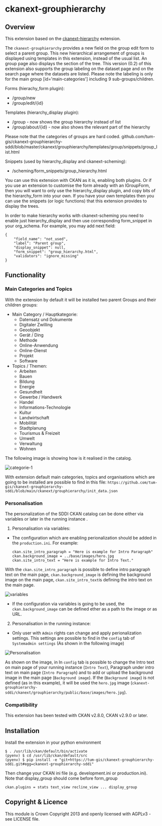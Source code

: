 # ckanext-grouphierarchy
## Overview
This extension based on the [ckanext-hierarchy](https://github.com/ckan/ckanext-hierarchy) extension.


The `ckanext-grouphierarchy` provides a new field on the group edit form to select a parent group. This new hierarchical arrangement of groups is displayed
using templates in this extension, instead of the usual list. An group
page also displays the section of the tree.
This version (0.2) of this extension also supports the group labeling on the dataset page and on the search page where the datasets are listed. Please note the labeling is only for the main group [id='main-categories'] including 9 sub-groups/children. 

Forms (hierachy_form plugin):
* /group/new
* /group/edit/{id}

Templates (hierarchy_display plugin):
* /group - now shows the group hierarchy instead of list
* /group/about/{id} - now also shows the relevant part of the hierarchy

Please note that the categories of groups are hard coded.
github.com/tum-gis/ckanext-grouphierarchy-sddi/blob/master/ckanext/grouphierarchy/templates/group/snippets/group_list.html


Snippets (used by hierarchy_display and ckanext-scheming):
* /scheming/form_snippets/group_hierarchy.html

You can use this extension with CKAN as it is, enabling both plugins. Or if you
use an extension to customise the form already with an IGroupForm, then you
will want to only use the hierarchy_display plugin, and copy bits of the
hierarchy_form into your own. If you have your own templates then you can use
the snippets (or logic functions) that this extension provides to display the
trees.

In order to make hierarchy works with ckanext-scheming you need to enable just
hierarchy_display and then use corresponding form_snippet in your org_schema.
For example, you may add next field:
```
{
    "field_name": "not_used",
    "label": "Parent group",
    "display_snippet": null,
    "form_snippet": "group_hierarchy.html",
    "validators": "ignore_missing"
}
```

## Functionality

### Main Categories and Topics
With the extension by default it will be installed two parent Groups and their children groups:
* Main Category / Hauptkategorie:
  * Datensatz und Dokumente
  * Digitaler Zwilling
  * Geoobjekt
  * Gerät / Ding
  * Methode
  * Online-Anwendung
  * Online-Dienst
  * Projekt
  * Software
* Topics / Themen:
  * Arbeiten
  * Bauen
  * Bildung
  * Energie
  * Gesundheit
  * Gewerbe / Handwerk
  * Handel
  * Informations-Technologie
  * Kultur
  * Landwirtschaft
  * Mobilität
  * Stadtplanung
  * Tourismus & Freizeit
  * Umwelt
  * Verwaltung
  * Wohnen

The following image is showing how is it realised in the catalog.

![categorie-1](https://github.com/tum-gis/ckanext-grouphierarchy-sddi/assets/93824048/854d1a78-3bbf-42cf-b153-2225d59e28d4)


With extension default main categories, topics and organisations which are going to be installed are possible to find in this file: 
`https://github.com/tum-gis/ckanext-grouphierarchy-sddi/blob/main/ckanext/grouphierarchy/init_data.json`

### Personalisation

The personalization of the SDDI CKAN catalog can be done either via variables or later in the running instance .
1. Personalisation via variables:
- The configuration which are enabling perionalization should be added in the `production.ini`. For example:
    ```
    ckan.site_intro_paragraph = "Here is example for Intro Paragraph"
    ckan.background_image = ../base/images/hero.jpg 
    ckan.site_intro_text = "Here is example for Intro Text."
With the `ckan.site_intro_paragraph` is possible to define intro paragraph text on the main page, `ckan.background_image` is defining the background image on the main page, `ckan.site_intro_text`is defining the intro text on the main page.

![variables](https://github.com/tum-gis/ckanext-grouphierarchy-sddi/assets/93824048/4c309aa3-dd0d-4bdd-9b86-bf80ca916ce1)

- If the configuration via variables is going to be used, the `ckan.background_image` can be defined ether as a path to the image or as URL.

2. Personalisation in the running instance:
- Only user with `Admin` rights can change and apply perionalization settings.
This settings are possible to find in the `config` tab of `Systemadmin settings` (As shown in the following image)

![Personalisation](https://github.com/tum-gis/ckanext-grouphierarchy-sddi/assets/93824048/1df24bd5-a66d-4fd7-8195-6abcf0cf98d7)

As shown on the image, in In `config` tab is possible to change the Intro text on main page of your running instance (`Intro Text`), Paragraph under intro text on main page (`Intro Paragraph`) and to add or upload the background image in the main page (`Background image`).
If the (`Background image`) is not defined (as in this example), it will be used the `hero.jpg` image (`ckanext-grouphierarchy-sddi/ckanext/grouphierarchy/public/base/images/hero.jpg`).

### Compatibility

This extension has been tested with CKAN v2.8.0, CKAN v2.9.0 or later.

## Installation

Install the extension in your python environment
```
$ . /usr/lib/ckan/default/bin/activate
(pyenv) $ cd /usr/lib/ckan/default/src
(pyenv) $ pip install -e "git+https://tum-gis/ckanext-grouphierarchy-sddi.git#egg=ckanext-grouphierarchy-sddi"
```
Then change your CKAN ini file (e.g. development.ini or production.ini).  Note that display_group
should come before form_group
```
ckan.plugins = stats text_view recline_view ... display_group
```

## Copyright & Licence

This module is Crown Copyright 2013 and openly licensed with AGPLv3 - see LICENSE file.
